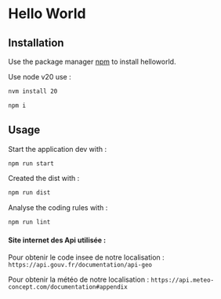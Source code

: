 # Hello World

## Installation

Use the package manager [npm](https://www.npmjs.com/) to install helloworld.

Use node v20 use :
```bash
nvm install 20
```

```bash
npm i
```

## Usage

Start the application dev with :

```bash
npm run start
```

Created the dist with :

```bash
npm run dist
```

Analyse the coding rules with :

```bash
npm run lint
```

#### Site internet des Api utilisée : 

Pour obtenir le code insee de notre localisation : `https://api.gouv.fr/documentation/api-geo`

Pour obtenir la météo de notre localisation : `https://api.meteo-concept.com/documentation#appendix`